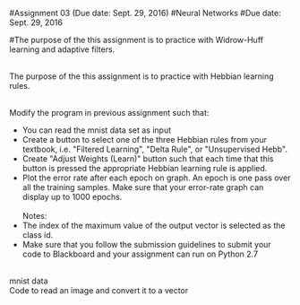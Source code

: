 #Assignment 03 (Due date: Sept. 29, 2016)
#Neural Networks
#Due date: Sept. 29, 2016

#The purpose of the this assignment is to practice with Widrow-Huff learning and adaptive filters.
 
<br/>The purpose of the this assignment is to practice with Hebbian learning rules.
 
<br/>Modify the program in previous assignment such that:
* You can read the mnist data set as input
* Create a button to select one of the three Hebbian rules from your textbook, i.e. "Filtered Learning", "Delta Rule", or "Unsupervised Hebb".
* Create "Adjust Weights (Learn)" button such that each time that this button is pressed the appropriate Hebbian learning rule is applied.
* Plot the error rate after each epoch on graph. An epoch is one pass over all the training samples. Make sure that your error-rate graph can display up to 1000 epochs.
<br/><br/>Notes:
* The index of the maximum value of the output vector is selected as the class id.
* Make sure that you follow the submission guidelines to submit your code to Blackboard and your assignment can run on Python 2.7
 
<br/>mnist data
<br/>Code to read an image and convert it to a vector
